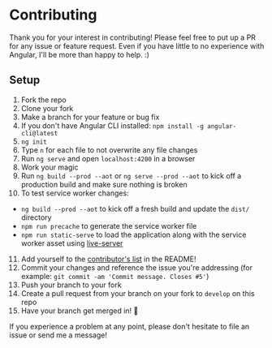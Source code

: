 # Contributing

Thank you for your interest in contributing! Please feel free to put up a PR for any issue or feature request.
Even if you have little to no experience with Angular, I'll be more than happy to help. :)

## Setup

1. Fork the repo
2. Clone your fork
3. Make a branch for your feature or bug fix
4. If you don't have Angular CLI installed: `npm install -g angular-cli@latest`
5. `ng init`
6. Type `n` for each file to not overwrite any file changes
7. Run `ng serve` and open `localhost:4200` in a browser
8. Work your magic
9. Run `ng build --prod --aot` or `ng serve --prod --aot` to kick off a production build and make sure nothing is broken
10. To test service worker changes:

- `ng build --prod --aot` to kick off a fresh build and update the `dist/` directory
- `npm run precache` to generate the service worker file
- `npm run static-serve` to load the application along with the service worker asset using [live-server](https://github.com/tapio/live-server)

11. Add yourself to the [contributor's list](https://github.com/aviabird/angularspree#contributors) in the README!
12. Commit your changes and reference the issue you're addressing (for example: `git commit -am 'Commit message. Closes #5'`)
13. Push your branch to your fork
14. Create a pull request from your branch on your fork to `develop` on this repo
15. Have your branch get merged in! :star2:

If you experience a problem at any point, please don't hesitate to file an issue or send me a message!
